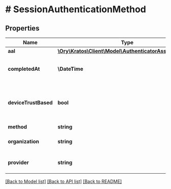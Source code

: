 # # SessionAuthenticationMethod

## Properties

Name | Type | Description | Notes
------------ | ------------- | ------------- | -------------
**aal** | [**\Ory\Kratos\Client\Model\AuthenticatorAssuranceLevel**](AuthenticatorAssuranceLevel.md) |  | [optional]
**completedAt** | **\DateTime** | When the authentication challenge was completed. | [optional]
**deviceTrustBased** | **bool** | DeviceTrustBased indicates that this authentication method was added due to device trust | [optional]
**method** | **string** |  | [optional]
**organization** | **string** | The Organization id used for authentication | [optional]
**provider** | **string** | OIDC or SAML provider id used for authentication | [optional]

[[Back to Model list]](../../README.md#models) [[Back to API list]](../../README.md#endpoints) [[Back to README]](../../README.md)
